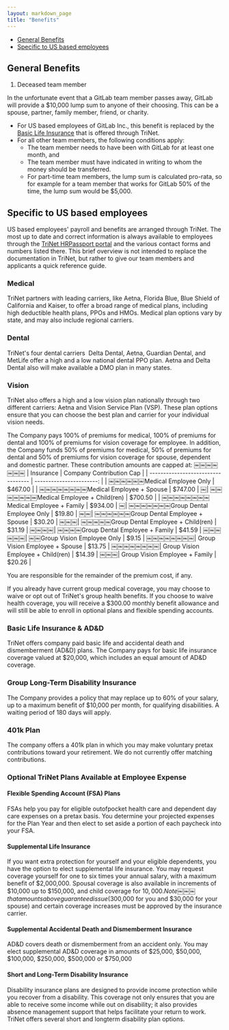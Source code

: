 ```yaml
---
layout: markdown_page
title: "Benefits"
---
```

* [General Benefits](#general-benefits)
* [Specific to US based employees](#us-specific-benefits)   

## General Benefits <a name="general-benefits"></a>

1. Deceased team member

In the unfortunate event that a GitLab team member passes away, GitLab will
provide a $10,000 lump sum to anyone of their choosing. This can be a spouse,
partner, family member, friend, or charity. 
   * For US based employees of GitLab Inc., this benefit is replaced by the [Basic 
   Life Insurance](#basic-life-ins) that is offered through TriNet. 
   * For all other team members, the following conditions apply: 
      * The team member needs to have been with GitLab for at least one month, and 
      * The team member must have indicated in writing to whom the money should be transferred. 
      * For part-time team members, the lump sum is calculated pro-rata, so for example 
   for a team member that works for GitLab 50% of the time, the lump sum would be $5,000.

## Specific to US based employees <a name="us-specific-benefits"></a>

US based employees' payroll and benefits are arranged through TriNet. The most up
to date and correct information is always available to employees through the
[TriNet HRPassport portal](https://www.hrpassport.com) and the various contact forms
and numbers listed there. This brief overview is not intended to replace the
documentation in TriNet, but rather to give our team members and applicants a
quick reference guide.

### Medical
TriNet partners with leading carriers, like Aetna, Florida Blue, Blue Shield of California and Kaiser, to offer a broad range of medical plans, including high­ deductible health plans, PPOs and HMOs. Medical plan options vary by state, and may also include regional carriers.

### Dental
TriNet's four dental carriers ­ Delta Dental, Aetna, Guardian Dental, and MetLife ­offer a high and a low national dental PPO plan. Aetna and Delta Dental also will make available a DMO plan in many states.

### Vision
TriNet also offers a high and a low vision plan nationally through two different carriers: Aetna and Vision Service Plan (VSP). These plan options ensure that you can choose the best plan and carrier for your individual vision needs.

The Company pays 100% of premiums for medical, 100% of premiums for dental and 100% of premiums for vision coverage for employee. In addition, the Company funds 50% of premiums for medical, 50% of premiums for dental and 50% of premiums for vision coverage for spouse, dependent and domestic partner. These contribution amounts are capped at:
￼￼￼￼￼￼￼
| Insurance                          | Company Contribution Cap |
| ---------------------------------- | -----------------------: |
| ￼￼￼￼￼￼Medical Employee Only              |                  $467.00 |
| ￼￼￼￼￼￼￼￼Medical Employee + Spouse          |                  $747.00 |
￼| ￼￼￼￼￼￼￼Medical Employee + Child(ren)      |                  $700.50 |
| ￼￼￼￼￼￼￼￼Medical Employee + Family          |                  $934.00 |
￼| ￼￼￼￼￼￼￼Group Dental Employee Only         |                   $19.80 |
￼￼| ￼￼￼￼￼￼Group Dental Employee + Spouse     |                   $30.20 |
￼￼￼| ￼￼￼￼￼Group Dental Employee + Child(ren) |                   $31.19 |
￼￼￼￼| ￼￼￼￼Group Dental Employee + Family     |                   $41.59 |
￼￼￼￼￼￼| ￼￼Group Vision Employee Only         |                    $9.15 |
￼￼￼￼￼￼￼￼| Group Vision Employee + Spouse     |                   $13.75 |
￼￼￼￼￼￼￼￼| Group Vision Employee + Child(ren) |                   $14.39 |
￼￼￼| Group Vision Employee + Family     |                   $20.26 |

You are responsible for the remainder of the premium cost, if any.

If you already have current group medical coverage, you may choose to waive or opt out of TriNet's group health benefits. If you choose to waive health coverage, you will receive a $300.00 monthly benefit allowance and will still be able to enroll in optional plans and flexible spending accounts.

### Basic Life Insurance & AD&D<a name="basic-life-ins"></a>

TriNet offers company ­paid basic life and accidental death and dismemberment (AD&D)
plans. The Company pays for basic life insurance coverage valued at $20,000, which 
includes an equal amount of AD&D coverage.

### Group Long­-Term Disability Insurance

The Company provides a policy that may replace up to 60% of your salary, up to a maximum benefit of $10,000 per month, for qualifying disabilities. A waiting period of 180 days will apply.

### 401k Plan
The company offers a 401k plan in which you may make voluntary pre­tax contributions toward your retirement. We do not currently offer matching contributions.

### Optional TriNet Plans Available at Employee Expense

#### Flexible Spending Account (FSA) Plans

FSAs help you pay for eligible out­of­pocket health care and dependent day care expenses on a pre­tax basis. You determine your projected expenses for the Plan Year and then elect to set aside a portion of each paycheck into your FSA.

#### Supplemental Life Insurance

If you want extra protection for yourself and your eligible dependents, you have the option to elect supplemental life insurance. You may request coverage yourself for one to six times your annual salary, with a maximum benefit of $2,000,000. Spousal coverage is also available in increments of $10,000 up to $150,000, and child coverage for $10,000. Note￼￼￼ that amounts above guaranteed issue ($300,000 for you and $30,000 for your spouse) and certain coverage increases must be approved by the insurance carrier.

#### Supplemental Accidental Death and Dismemberment Insurance
AD&D covers death or dismemberment from an accident only. You may elect supplemental AD&D coverage in amounts of $25,000, $50,000, $100,000, $250,000, $500,000 or $750,000

#### Short­ and Long­-Term Disability Insurance
Disability insurance plans are designed to provide income protection while you recover from a disability. This coverage not only ensures that you are able to receive some income while out on disability; it also provides absence management support that helps facilitate your return to work. TriNet offers several short­ and long­term disability plan options.
